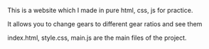 This is a website which I made in pure html, css, js for practice.

It allows you to change gears to different gear ratios and see them

index.html, style.css, main.js are the main files of the project.